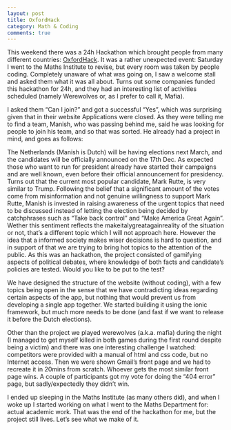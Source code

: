 ```yaml
---
layout: post
title: OxfordHack
category: Math & Coding
comments: true
---
```


This weekend there was a 24h Hackathon which brought people from many different countries: [OxfordHack](http://www.oxfordhack.com/). It was a rather unexpected event: Saturday I went to the Maths Institute to revise, but every room was taken by people coding. Completely unaware of what was going on, I saw a welcome stall and asked them what it was all about. Turns out some companies funded this hackathon for 24h, and they had an interesting list of activities scheduled (namely Werewolves or, as I prefer to call it, Mafia).
<!--excerpt ends here-->
I asked them “Can I join?” and got a successful “Yes”, which was surprising given that in their website Applications were closed. As they were telling me to find a team, Manish, who was passing behind me, said he was looking for people to join his team, and so that was sorted. He already had a project in mind, and goes as follows:

The Netherlands (Manish is Dutch) will be having elections next March, and the candidates will be officially announced on the 17th Dec. As expected those who want to run for president already have started their campaigns and are well known, even before their official announcement for presidency. Turns out that the current most popular candidate, Mark Rutte, is very similar to Trump. Following the belief that a significant amount of the votes come from misinformation and not genuine willingness to support Mark Rutte, Manish is invested in raising awareness of the urgent topics that need to be discussed instead of letting the election being decided by catchphrases such as “Take back control” and “Make America Great Again”. Wether this sentiment reflects the makeitalygreatagainreality of the situation or not, that’s a different topic which I will not approach here. However the idea that a informed society makes wiser decisions is hard to question, and in support of that we are trying to bring hot topics to the attention of the public. As this was an hackathon, the project consisted of gamifying aspects of political debates, where knowledge of both facts and candidate’s policies are tested. Would you like to be put to the test?

We have designed the structure of the website (without coding), with a few topics being open in the sense that we have contradicting ideas regarding certain aspects of the app, but nothing that would prevent us from developing a single app together. We started building it using the ionic framework, but much more needs to be done (and fast if we want to release it before the Dutch elections).

Other than the project we played werewolves (a.k.a. mafia) during the night (I managed to get myself killed in both games during the first round despite being a victim) and there was one interesting challenge I watched: competitors were provided with a manual of html and css code, but no Internet access. Then we were shown Gmail’s front page and we had to recreate it in 20mins from scratch. Whoever gets the most similar front page wins. A couple of participants got my vote for doing the “404 error” page, but sadly/expectedly they didn’t win.

I ended up sleeping in the Maths Institute (as many others did), and when I woke up I started working on what I went to the Maths Department for: actual academic work. That was the end of the hackathon for me, but the project still lives. Let’s see what we make of it.